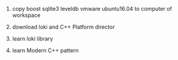 

1. copy boost sqlite3 leveldb vmware ubuntu16.04 to computer of workspace

2. download loki and C++ Platform director

3. learn loki library

4. learn Modern C++ pattern



























